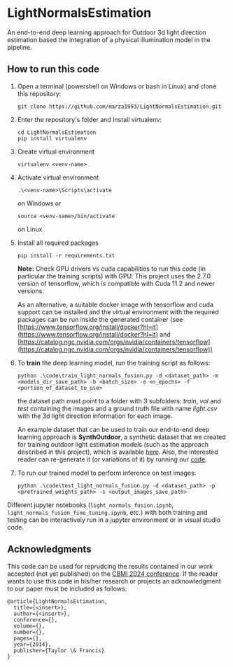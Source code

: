# LightNormalsEstimation
An end-to-end deep learning approach for Outdoor 3d light direction estimation based the integration of a physical illumination model in the pipeline.


## How to run this code
1. Open a terminal (powershell on Windows or bash in Linux) and clone this repository:
    ```
    git clone https://github.com/marza1993/LightNormalsEstimation.git
    ```
2. Enter the repository's folder and Install virtualenv:
    ```
    cd LightNormalsEstimation
    pip install virtualenv
    ```
3. Create virtual environment
    ```
    virtualenv <venv-name>
    ```
4. Activate virtual environment
    ```
    .\<venv-name>\Scripts\activate
    ```
    on Windows or
    ```
    source <venv-name>/bin/activate
    ```
    on Linux

5. Install all required packages
    ```
    pip install -r requirements.txt
    ```
    **Note:** Check GPU drivers vs cuda capabilities to run this code (in particular the training scripts) with GPU. This project uses the 2.7.0 version of tensorflow, which is compatible with Cuda 11.2 and newer versions.
    
    As an alternative, a suitable docker image with tensorflow and cuda support can be installed and the virtual environment with the required packages can be run inside the generated container (see [https://www.tensorflow.org/install/docker?hl=it](https://www.tensorflow.org/install/docker?hl=it) and [https://catalog.ngc.nvidia.com/orgs/nvidia/containers/tensorflow](https://catalog.ngc.nvidia.com/orgs/nvidia/containers/tensorflow))
6. To **train** the deep learning model, run the training script as follows:
    ```
    python .\code\train_light_normals_fusion.py -d <dataset_path> -m <models_dir_save_path> -b <batch_size> -e <n_epochs> -f <portion_of_dataset_to_use>
    ```
    the dataset path must point to a folder with 3 subfolders: *train*, *val* and *test* containing the images and a ground truth file with name *light.csv* with the 3d light direction information for each image.

    An example dataset that can be used to train our end-to-end deep learning approach is **SynthOutdoor**, a synthetic dataset that we created for training outdoor light estimation models (such as the approach described in this project), which is available [here](https://www.scidb.cn/en/detail?dataSetId=304a5d88dba04226957b6215c171c0c2). Also, the interested reader can re-generate it (or variations of it) by running our [code](https://github.com/marza1993/SynthOutdoor).

7. To run our trained model to perform inference on test images:
     ```
    python .\code\test_light_normals_fusion.py -d <dataset_path> -p <pretrained_weights_path> -s <output_images_save_path>
    ```
Different jupyter notebooks (`light_normals_fusion.ipynb`, `light_normals_fusion_fine_tuning.ipynb`, etc.) with both training and testing can be interactively run in a jupyter environment or in visual studio code.



## Acknowledgments
This code can be used for reprudcing the results contained in our work accepted (not yet published) on the [CBMI 2024 conference](https://cbmi2024.org/). 
If the reader wants to use this code in his/her research or projects an acknowledgment to our paper must be included as follows:

```
@article{LightNormalsEstimation,
  title={<insert>},
  author={<insert>},
  conference={},
  volume={},
  number={},
  pages={},
  year={2014},
  publisher={Taylor \& Francis}
}
```

